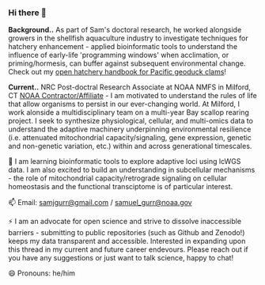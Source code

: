 ### Hi there 👋

**Background..** As part of Sam's doctoral research, he worked alongside growers in the shellfish aquaculture industry to investigate techniques for hatchery enhancement - applied bioinformatic tools to understand the influence of early-life 'programming windows' when acclimation, or priming/hormesis, can buffer against subsequent environmental change. Check out my [open hatchery handbook for Pacific geoduck clams](https://github.com/SamGurr/Geoduck_handbook/blob/master/Geoduck_aquaculture.md)!

**Current..** NRC Post-doctral Research Associate at NOAA NMFS in Milford, CT [NOAA Contractor/Affiliate](https://www.fisheries.noaa.gov/contact/sam-gurr-phd) - I am motivated to understand the rules of life that allow organisms to persist in our ever-changing world. At Milford, I work alonside a multidisciplinary team on a multi-year Bay scallop rearing project. I seek to synthesize physiological, cellular, and multi-omics data to understand the adaptive machinery underpinning environmental resilience (i.e. attenuated mitochondrial capacity/signaling, gene expression, genetic and non-genetic variation, etc.) within and across generational timescales.

🌱 I am learning bioinformatic tools to explore adaptive loci using lcWGS data. I am also excited to build an understanding in subcellular mechanisms - the role of mitochondrial capacity/retrograde signaling on cellular homeostasis and the functional transciptome is of particular interest. 

📫 Email: samjgurr@gmail.com / samuel_gurr@noaa.gov

⚡ I am an advocate for open science and strive to dissolve inaccessible barriers - submitting to public repositories (such as Github and Zenodo!) keeps my data transparent and accessible. Interested in expanding upon this thread in my current and future career endevours. Please reach out if you have any suggestions or just want to talk science,  happy to chat!  

😄 Pronouns: he/him

<!--
**SamGurr/SamGurr** is a ✨ _special_ ✨ repository because its `README.md` (this file) appears on your GitHub profile.

Here are some ideas to get you started:

- 🔭 I’m currently working on ...
- 🌱 I’m currently learning ...
- 👯 I’m looking to collaborate on ...
- 🤔 I’m looking for help with ...
- 💬 Ask me about ...
- 📫 How to reach me: ...
- 😄 Pronouns: ...
- ⚡ Fun fact: ...
-->
